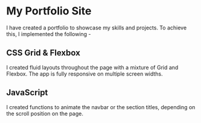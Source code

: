 # My Portfolio Site



I have created a portfolio to showcase my skills and projects. To achieve this, I implemented the following - 





## CSS Grid & Flexbox 
I created fluid layouts throughout the page with a mixture of Grid and Flexbox. The app is fully responsive on multiple screen widths.



## JavaScript
I created functions to animate the navbar or the section titles, depending on the scroll position on the page.




